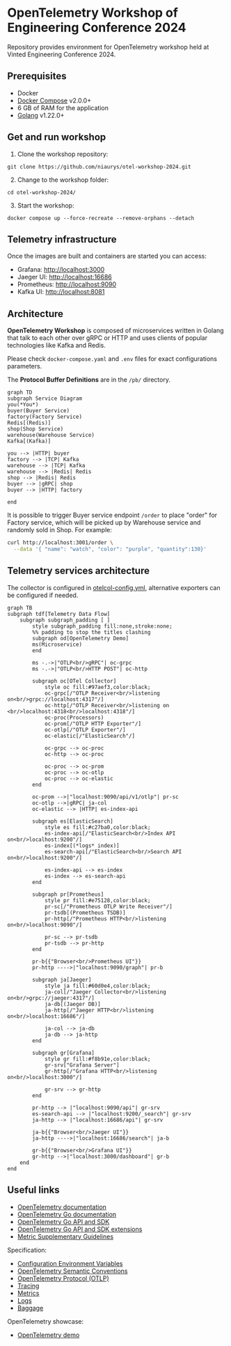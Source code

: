 # OpenTelemetry Workshop of Engineering Conference 2024

Repository provides environment for OpenTelemetry workshop held at Vinted Engineering Conference 2024.

## Prerequisites

- Docker
- [Docker Compose](https://docs.docker.com/compose/install/#install-compose) v2.0.0+
- 6 GB of RAM for the application
- [Golang](https://go.dev/doc/install) v1.22.0+

## Get and run workshop

1. Clone the workshop repository:

```shell
git clone https://github.com/niaurys/otel-workshop-2024.git
```

2. Change to the workshop folder:

```shell
cd otel-workshop-2024/
```

3. Start the workshop:

```shell
docker compose up --force-recreate --remove-orphans --detach
```

## Telemetry infrastructure

Once the images are built and containers are started you can access:

- Grafana: <http://localhost:3000>
- Jaeger UI: <http://localhost:16686>
- Prometheus: <http://localhost:9090>
- Kafka UI: <http://localhost:8081>

## Architecture

**OpenTelemetry Workshop** is composed of microservices written in Golang that talk to each other over gRPC or HTTP and uses clients of popular technologies like Kafka and Redis.

Please check `docker-compose.yaml` and `.env` files for exact configurations parameters.

The **Protocol Buffer Definitions** are in the `/pb/` directory.

```mermaid
graph TD
subgraph Service Diagram
you(*You*)
buyer(Buyer Service)
factory(Factory Service)
Redis[(Redis)]
shop(Shop Service)
warehouse(Warehouse Service)
Kafka[(Kafka)]

you --> |HTTP| buyer
factory --> |TCP| Kafka
warehouse --> |TCP| Kafka
warehouse --> |Redis| Redis
shop --> |Redis| Redis
buyer --> |gRPC| shop
buyer --> |HTTP| factory

end
```

It is possible to trigger Buyer service endpoint `/order` to place "order" for Factory service, which will be picked up by Warehouse service and randomly sold in Shop. For example:

```bash
curl http://localhost:3001/order \
  --data '{ "name": "watch", "color": "purple", "quantity":130}'
```

## Telemetry services architecture

The collector is configured in
[otelcol-config.yml](./config/otelcollector/otelcol-config.yml),
alternative exporters can be configured if needed.

```mermaid
graph TB
subgraph tdf[Telemetry Data Flow]
    subgraph subgraph_padding [ ]
        style subgraph_padding fill:none,stroke:none;
        %% padding to stop the titles clashing
        subgraph od[OpenTelemetry Demo]
        ms(Microservice)
        end

        ms -.->|"OTLP<br/>gRPC"| oc-grpc
        ms -.->|"OTLP<br/>HTTP POST"| oc-http

        subgraph oc[OTel Collector]
            style oc fill:#97aef3,color:black;
            oc-grpc[/"OTLP Receiver<br/>listening on<br/>grpc://localhost:4317"/]
            oc-http[/"OTLP Receiver<br/>listening on <br/>localhost:4318<br/>localhost:4318"/]
            oc-proc(Processors)
            oc-prom[/"OTLP HTTP Exporter"/]
            oc-otlp[/"OTLP Exporter"/]
            oc-elastic[/"ElasticSearch"/]

            oc-grpc --> oc-proc
            oc-http --> oc-proc

            oc-proc --> oc-prom
            oc-proc --> oc-otlp
            oc-proc --> oc-elastic
        end

        oc-prom -->|"localhost:9090/api/v1/otlp"| pr-sc
        oc-otlp -->|gRPC| ja-col
        oc-elastic --> |HTTP| es-index-api

        subgraph es[ElasticSearch]
            style es fill:#c27ba0,color:black;
            es-index-api[/"ElasticSearch<br/>Index API on<br/>localhost:9200"/]
            es-index[(*logs* index)]
            es-search-api[/"ElasticSearch<br/>Search API on<br/>localhost:9200"/]

            es-index-api --> es-index
            es-index --> es-search-api
        end

        subgraph pr[Prometheus]
            style pr fill:#e75128,color:black;
            pr-sc[/"Prometheus OTLP Write Receiver"/]
            pr-tsdb[(Prometheus TSDB)]
            pr-http[/"Prometheus HTTP<br/>listening on<br/>localhost:9090"/]

            pr-sc --> pr-tsdb
            pr-tsdb --> pr-http
        end

        pr-b{{"Browser<br/>Prometheus UI"}}
        pr-http ---->|"localhost:9090/graph"| pr-b

        subgraph ja[Jaeger]
            style ja fill:#60d0e4,color:black;
            ja-col[/"Jaeger Collector<br/>listening on<br/>grpc://jaeger:4317"/]
            ja-db[(Jaeger DB)]
            ja-http[/"Jaeger HTTP<br/>listening on<br/>localhost:16686"/]

            ja-col --> ja-db
            ja-db --> ja-http
        end

        subgraph gr[Grafana]
            style gr fill:#f8b91e,color:black;
            gr-srv["Grafana Server"]
            gr-http[/"Grafana HTTP<br/>listening on<br/>localhost:3000"/]

            gr-srv --> gr-http
        end

        pr-http --> |"localhost:9090/api"| gr-srv
        es-search-api --> |"localhost:9200/_search"| gr-srv
        ja-http --> |"localhost:16686/api"| gr-srv

        ja-b{{"Browser<br/>Jaeger UI"}}
        ja-http ---->|"localhost:16686/search"| ja-b

        gr-b{{"Browser<br/>Grafana UI"}}
        gr-http -->|"localhost:3000/dashboard"| gr-b
    end
end
```

## Useful links

- [OpenTelemetry documentation](https://opentelemetry.io/docs/)
- [OpenTelemetry Go documentation](https://opentelemetry.io/docs/languages/go/)
- [OpenTelemetry Go API and SDK](https://github.com/open-telemetry/opentelemetry-go)
- [OpenTelemetry Go API and SDK extensions](https://github.com/open-telemetry/opentelemetry-go-contrib)
- [Metric Supplementary Guidelines](https://opentelemetry.io/docs/specs/otel/metrics/supplementary-guidelines/)

Specification:

- [Configuration Environment Variables](https://opentelemetry.io/docs/specs/otel/configuration/sdk-environment-variables/)
- [OpenTelemetry Semantic Conventions](https://opentelemetry.io/docs/specs/semconv/)
- [OpenTelemetry Protocol (OTLP)](https://opentelemetry.io/docs/specs/otlp/)
- [Tracing](https://opentelemetry.io/docs/specs/otel/trace/)
- [Metrics](https://opentelemetry.io/docs/specs/otel/metrics/)
- [Logs](https://opentelemetry.io/docs/specs/otel/logs/)
- [Baggage](https://opentelemetry.io/docs/specs/otel/baggage/)

OpenTelemetry showcase:

- [OpenTelemetry demo](https://opentelemetry.io/docs/demo/)
